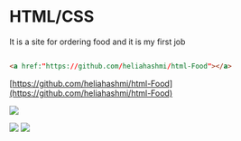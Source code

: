 # HTML/CSS

It is a site for ordering food and it is my first job

```html

<a href:"https://github.com/heliahashmi/html-Food"></a>

```

[https://github.com/heliahashmi/html-Food](https://github.com/heliahashmi/html-Food)

![](https://33333.cdn.cke-cs.com/kSW7V9NHUXugvhoQeFaf/images/6ff590052ce0f3e87a36eb8328fb47dfec6d37b3e5af909d.png)

![](https://img.shields.io/badge/helia_hashmi-gold)                      ![](https://img.shields.io/badge/HTML_CSS-project-gold)
